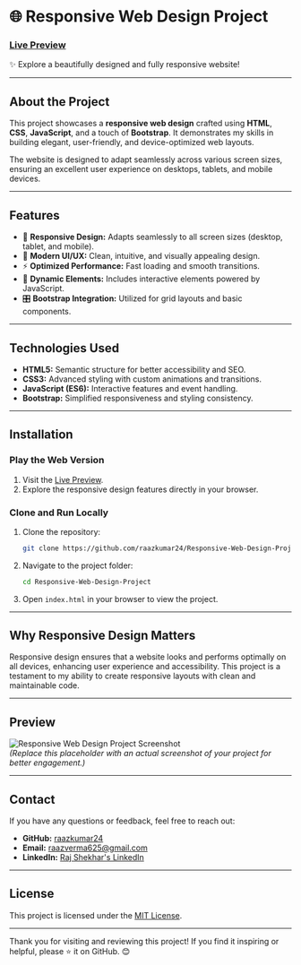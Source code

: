
# 🌐 Responsive Web Design Project  

### [Live Preview](https://raazkumar24.github.io/Responsive-Web-Design-Project/)  
✨ Explore a beautifully designed and fully responsive website!  

---

## About the Project  
This project showcases a **responsive web design** crafted using **HTML**, **CSS**, **JavaScript**, and a touch of **Bootstrap**. It demonstrates my skills in building elegant, user-friendly, and device-optimized web layouts.  

The website is designed to adapt seamlessly across various screen sizes, ensuring an excellent user experience on desktops, tablets, and mobile devices.  

---

## Features  
- 📱 **Responsive Design:** Adapts seamlessly to all screen sizes (desktop, tablet, and mobile).  
- 🎨 **Modern UI/UX:** Clean, intuitive, and visually appealing design.  
- ⚡ **Optimized Performance:** Fast loading and smooth transitions.  
- 🔧 **Dynamic Elements:** Includes interactive elements powered by JavaScript.  
- 🎛️ **Bootstrap Integration:** Utilized for grid layouts and basic components.  

---

## Technologies Used  
- **HTML5:** Semantic structure for better accessibility and SEO.  
- **CSS3:** Advanced styling with custom animations and transitions.  
- **JavaScript (ES6):** Interactive features and event handling.  
- **Bootstrap:** Simplified responsiveness and styling consistency.  

---

## Installation  

### Play the Web Version  
1. Visit the [Live Preview](https://raazkumar24.github.io/Responsive-Web-Design-Project/).  
2. Explore the responsive design features directly in your browser.  

### Clone and Run Locally  
1. Clone the repository:  
   ```bash
   git clone https://github.com/raazkumar24/Responsive-Web-Design-Project.git
   ```  
2. Navigate to the project folder:  
   ```bash
   cd Responsive-Web-Design-Project
   ```  
3. Open `index.html` in your browser to view the project.  

---

## Why Responsive Design Matters  
Responsive design ensures that a website looks and performs optimally on all devices, enhancing user experience and accessibility. This project is a testament to my ability to create responsive layouts with clean and maintainable code.  

---

## Preview  
![Responsive Web Design Project Screenshot](https://via.placeholder.com/800x400.png?text=Responsive+Web+Design+Preview)  
*(Replace this placeholder with an actual screenshot of your project for better engagement.)*  

---

## Contact  
If you have any questions or feedback, feel free to reach out:  
- **GitHub:** [raazkumar24](https://github.com/raazkumar24)  
- **Email:** raazverma625@gmail.com  
- **LinkedIn:** [Raj Shekhar's LinkedIn](https://www.linkedin.com/in/raj-shekhar-799898214)  

---

## License  
This project is licensed under the [MIT License](./LICENSE).  

---

Thank you for visiting and reviewing this project! If you find it inspiring or helpful, please ⭐ it on GitHub. 😊
```

